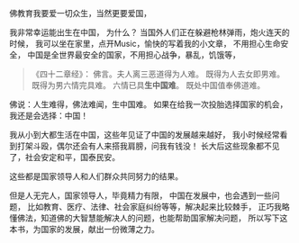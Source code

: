 佛教育我要爱一切众生，当然更要爱国，

我非常幸运能出生在中国，
为什么？
当国外人们正在躲避枪林弹雨，炮火连天的时候，
我可以坐在家里，点开Music，愉快的写着我的小文章，
不用担心生命安全，
中国是全世界最安全的国家，不用担心战争，暴乱，饥饿等，

> 《四十二章经》：
> 佛言。夫人离三恶道得为人难。
> 既得为人去女即男难。
> 既得为男六情完具难。
> 六情已具**生中国难**。
> 既处中国值奉佛道难。

佛说：人生难得，佛法难闻，生中国难。
如果在给我一次投胎选择国家的机会，我还是会选择：中国！

我从小到大都生活在中国，这些年见证了中国的发展越来越好，
我小时候经常看到打架斗殴，偶尔还会有人来搭我肩膀，问我有钱没！
长大后这些现象都不见了，社会安定和平，国泰民安。

这些都是国家领导人和人们群众共同努力的结果。

但是人无完人，国家领导人，毕竟精力有限，
中国在发展中，也会遇到一些问题，
比如教育、医疗、法律、社会家庭纠纷等等，解决起来比较棘手，
正巧我略懂佛法，知道佛的大智慧能解决人的问题，也能帮助国家解决问题，
所以写下这本书，为国家的发展，献出一份微薄之力。



